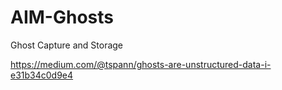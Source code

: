 # AIM-Ghosts
Ghost Capture and Storage


https://medium.com/@tspann/ghosts-are-unstructured-data-i-e31b34c0d9e4
